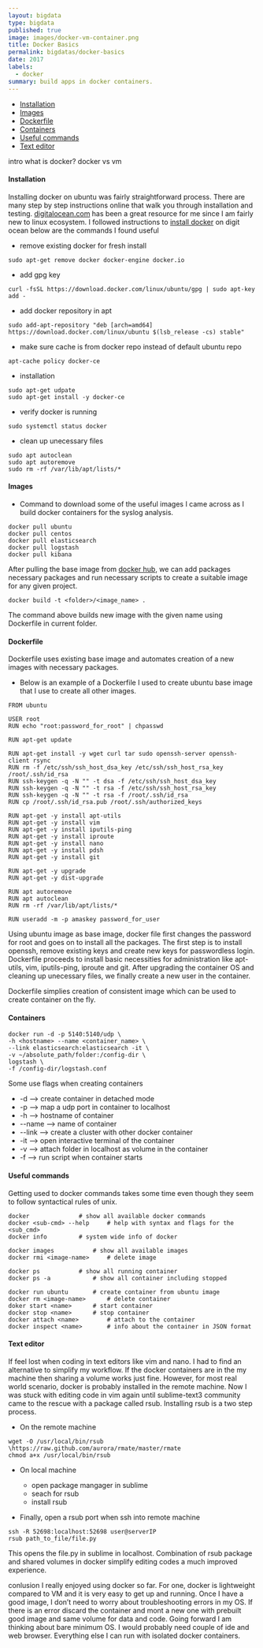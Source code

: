 ```yaml
---
layout: bigdata
type: bigdata
published: true
image: images/docker-vm-container.png
title: Docker Basics
permalink: bigdatas/docker-basics
date: 2017
labels:
  - docker
summary: build apps in docker containers.
---
```


   * [Installation](#installation)
   * [Images](#images)
   * [Dockerfile](#dockerfile)
   * [Containers](#containers)
   * [Useful commands](#useful-commands)
   * [Text editor](#text-editor)


intro what is docker? docker vs vm



#### Installation
Installing docker on ubuntu was fairly straightforward process. There are many step by step instructions online that walk you through installation and testing. [digitalocean.com](https://www.digitalocean.com/community/search?q=docker) has been a great resource for me since I am fairly new to linux ecosystem. I followed instructions to [install docker](https://www.digitalocean.com/community/tutorials/how-to-install-and-use-docker-on-ubuntu-16-04) on digit ocean below are the commands I found useful


 * remove existing docker for fresh install
```
sudo apt-get remove docker docker-engine docker.io
```
 * add gpg key
```
curl -fsSL https://download.docker.com/linux/ubuntu/gpg | sudo apt-key add -
```

 * add docker repository in apt
```
sudo add-apt-repository "deb [arch=amd64] https://download.docker.com/linux/ubuntu $(lsb_release -cs) stable"
```

 * make sure cache is from docker repo instead of default ubuntu repo
```
apt-cache policy docker-ce
```

 * installation
```
sudo apt-get udpate
sudo apt-get install -y docker-ce
```

 * verify docker is running
```
sudo systemctl status docker
```

 * clean up unecessary files
```
sudo apt autoclean
sudo apt autoremove
sudo rm -rf /var/lib/apt/lists/*
```

#### Images
 * Command to download some of the useful images I came across as I build docker containers for the syslog analysis.
```
docker pull ubuntu
docker pull centos
docker pull elasticsearch
docker pull logstash
docker pull kibana
```

After pulling the base image from [docker hub](https://hub.docker.com/), we can add packages necessary packages and run necessary scripts to create a suitable image for any given project.
```
docker build -t <folder>/<image_name> .
```

The command above builds new image with the given name using Dockerfile in current folder.

#### Dockerfile
Dockerfile uses existing base image and automates creation of a new images with necessary packages. 

 * Below is an example of a Dockerfile I used to create ubuntu base image that I use to create all other images.

```
FROM ubuntu

USER root
RUN echo "root:password_for_root" | chpasswd

RUN apt-get update

RUN apt-get install -y wget curl tar sudo openssh-server openssh-client rsync
RUN rm -f /etc/ssh/ssh_host_dsa_key /etc/ssh/ssh_host_rsa_key /root/.ssh/id_rsa
RUN ssh-keygen -q -N "" -t dsa -f /etc/ssh/ssh_host_dsa_key
RUN ssh-keygen -q -N "" -t rsa -f /etc/ssh/ssh_host_rsa_key
RUN ssh-keygen -q -N "" -t rsa -f /root/.ssh/id_rsa
RUN cp /root/.ssh/id_rsa.pub /root/.ssh/authorized_keys

RUN apt-get -y install apt-utils
RUN apt-get -y install vim
RUN apt-get -y install iputils-ping
RUN apt-get -y install iproute
RUN apt-get -y install nano
RUN apt-get -y install pdsh
RUN apt-get -y install git

RUN apt-get -y upgrade
RUN apt-get -y dist-upgrade

RUN apt autoremove
RUN apt autoclean
RUN rm -rf /var/lib/apt/lists/*

RUN useradd -m -p amaskey password_for_user
```

Using ubuntu image as base image, docker file first changes the password for root and goes on to install all the packages. The first step is to install openssh, remove existing keys and create new keys for passwordless login. Dockerfile proceeds to install basic necessities for administration like apt-utils, vim, iputils-ping, iproute and git. After upgrading the container OS and cleaning up unecessary files, we finally create a new user in the container. 

Dockerfile simplies creation of consistent image which can be used to create container on the fly.

#### Containers
```
docker run -d -p 5140:5140/udp \
-h <hostname> --name <container_name> \
--link elasticsearch:elasticsearch -it \
-v ~/absolute_path/folder:/config-dir \
logstash \
-f /config-dir/logstash.conf
```

Some use flags when creating containers
 * -d 	--> create container in detached mode
 * -p 	--> map a udp port in container to localhost
 * -h 	--> hostname of container
 * --name 	--> name of container
 * --link	--> create a cluster with other docker container
 * -it	--> open interactive terminal of the container
 * -v 	--> attach folder in localhost as volume in the container
 * -f 	--> run script when container starts

#### Useful commands
Getting used to docker commands takes some time even though they seem to follow syntactical rules of unix. 

```
docker				# show all available docker commands
docker <sub-cmd> --help		# help with syntax and flags for the <sub_cmd>
docker info			# system wide info of docker

docker images			# show all available images
docker rmi <image-name>		# delete image

docker ps			# show all running container
docker ps -a			# show all container including stopped

docker run ubuntu		# create container from ubuntu image
docker rm <image-name>		# delete container
doker start <name>		# start container
docker stop <name>		# stop container
docker attach <name>		# attach to the container
docker inspect <name>		# info about the container in JSON format
```

#### Text editor

If feel lost when coding in text editors like vim and nano. I had to find an alternative to simplify my workflow. If the docker containers are in the my machine then sharing a volume works just fine. However, for most real world scenario, docker is probably installed in the remote machine. Now I was stuck with editing code in vim again until sublime-text3 community came to the rescue with a package called rsub. Installing rsub is a two step process. 

 * On the remote machine
```
wget -O /usr/local/bin/rsub \https://raw.github.com/aurora/rmate/master/rmate
chmod a+x /usr/local/bin/rsub
```

 * On local machine
   * open package mangager in sublime
   * seach for rsub
   * install rsub

 * Finally, open a rsub port when ssh into remote machine
```
ssh -R 52698:localhost:52698 user@serverIP
rsub path_to_file/file.py
```

This opens the file.py in sublime in localhost. Combination of rsub package and shared volumes in docker simplify editing codes a much improved experience.


conlusion
I really enjoyed using docker so far. For one, docker is lightweight compared to VM and it is very easy to get up and running. Once I have a good image, I don’t need to worry about troubleshooting errors in my OS. If there is an error discard the container and mont a new one with prebuilt good image and same volume for data and code. Going forward I am thinking about bare minimum OS. I would probably need couple of  ide and web browser. Everything else I can run with isolated docker containers.

